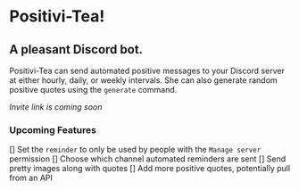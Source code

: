 # Positivi-Tea!
## A pleasant Discord bot.

Positivi-Tea can send automated positive messages to your Discord server at either hourly, daily, or weekly intervals. She can also generate random positive quotes using the `generate` command.

*Invite link is coming soon*

### Upcoming Features
[] Set the `reminder` to only be used by people with the `Manage server` permission
[] Choose which channel automated reminders are sent
[] Send pretty images along with quotes
[] Add more positive quotes, potentially pull from an API
